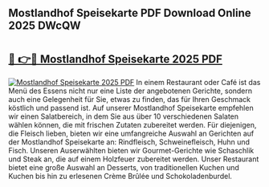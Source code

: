 ## Mostlandhof Speisekarte PDF Download Online 2025 DWcQW

# <h2><a href="http://gccj3l.nevu.top/?p=Mostlandhof+Speisekarte">🔗 👉🔴 Mostlandhof Speisekarte 2025 PDF</a></h2>

[![Mostlandhof Speisekarte 2025 PDF](https://i.imgur.com/dBaPXMq.png)](http://gccj3l.nevu.top/?p=Mostlandhof+Speisekarte)
In einem Restaurant oder Café ist das Menü des Essens nicht nur eine Liste der angebotenen Gerichte, sondern auch eine Gelegenheit für Sie, etwas zu finden, das für Ihren Geschmack köstlich und passend ist. Auf unserer Mostlandhof Speisekarte empfehlen wir einen Salatbereich, in dem Sie aus über 10 verschiedenen Salaten wählen können, die mit frischen Zutaten zubereitet werden. Für diejenigen, die Fleisch lieben, bieten wir eine umfangreiche Auswahl an Gerichten auf der Mostlandhof Speisekarte an: Rindfleisch, Schweinefleisch, Huhn und Fisch. Unseren Auserwählten bieten wir Gourmet-Gerichte wie Schaschlik und Steak an, die auf einem Holzfeuer zubereitet werden. Unser Restaurant bietet eine große Auswahl an Desserts, von traditionellen Kuchen und Kuchen bis hin zu erlesenen Crème Brûlée und Schokoladenburdel.
